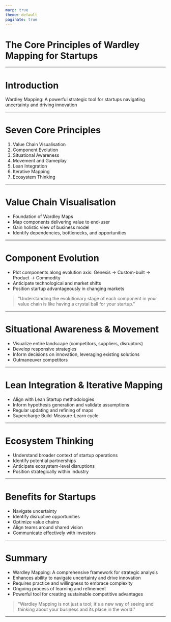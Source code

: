 ```yaml
---
marp: true
theme: default
paginate: true
---
```


# The Core Principles of Wardley Mapping for Startups

---

# Introduction

Wardley Mapping: A powerful strategic tool for startups navigating uncertainty and driving innovation

---

# Seven Core Principles

1. Value Chain Visualisation
2. Component Evolution
3. Situational Awareness
4. Movement and Gameplay
5. Lean Integration
6. Iterative Mapping
7. Ecosystem Thinking

---

# Value Chain Visualisation

- Foundation of Wardley Maps
- Map components delivering value to end-user
- Gain holistic view of business model
- Identify dependencies, bottlenecks, and opportunities

---

# Component Evolution

- Plot components along evolution axis:
  Genesis → Custom-built → Product → Commodity
- Anticipate technological and market shifts
- Position startup advantageously in changing markets

> "Understanding the evolutionary stage of each component in your value chain is like having a crystal ball for your startup."

---

# Situational Awareness & Movement

- Visualize entire landscape (competitors, suppliers, disruptors)
- Develop responsive strategies
- Inform decisions on innovation, leveraging existing solutions
- Outmaneuver competitors

---

# Lean Integration & Iterative Mapping

- Align with Lean Startup methodologies
- Inform hypothesis generation and validate assumptions
- Regular updating and refining of maps
- Supercharge Build-Measure-Learn cycle

---

# Ecosystem Thinking

- Understand broader context of startup operations
- Identify potential partnerships
- Anticipate ecosystem-level disruptions
- Position strategically within industry

---

# Benefits for Startups

- Navigate uncertainty
- Identify disruptive opportunities
- Optimize value chains
- Align teams around shared vision
- Communicate effectively with investors

---

# Summary

- Wardley Mapping: A comprehensive framework for strategic analysis
- Enhances ability to navigate uncertainty and drive innovation
- Requires practice and willingness to embrace complexity
- Ongoing process of learning and refinement
- Powerful tool for creating sustainable competitive advantages

> "Wardley Mapping is not just a tool; it's a new way of seeing and thinking about your business and its place in the world."

---